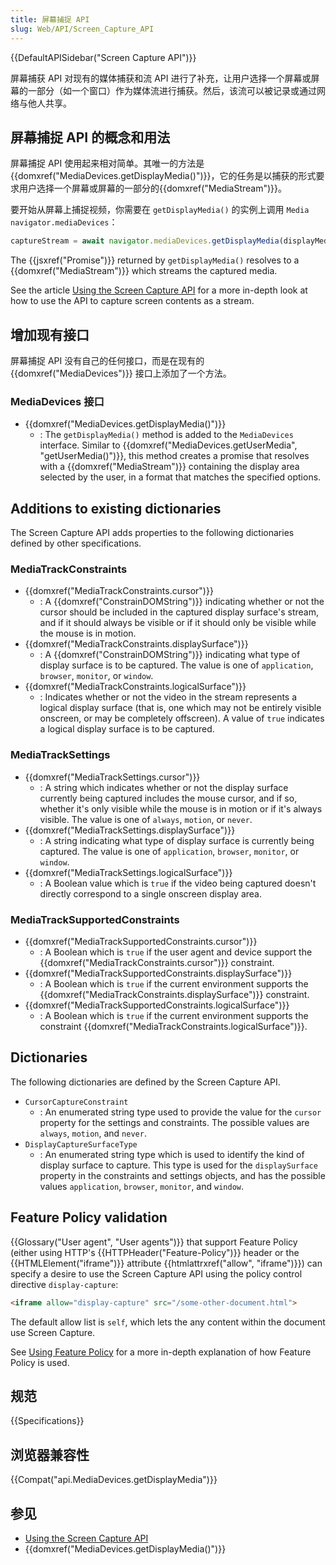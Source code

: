 ```yaml
---
title: 屏幕捕捉 API
slug: Web/API/Screen_Capture_API
---
```

{{DefaultAPISidebar("Screen Capture API")}}

屏幕捕获 API 对现有的媒体捕获和流 API 进行了补充，让用户选择一个屏幕或屏幕的一部分（如一个窗口）作为媒体流进行捕获。然后，该流可以被记录或通过网络与他人共享。

## 屏幕捕捉 API 的概念和用法

屏幕捕捉 API 使用起来相对简单。其唯一的方法是{{domxref("MediaDevices.getDisplayMedia()")}}，它的任务是以捕获的形式要求用户选择一个屏幕或屏幕的一部分的{{domxref("MediaStream")}}。

要开始从屏幕上捕捉视频，你需要在 `getDisplayMedia()` 的实例上调用 `Media` `navigator.mediaDevices`：

```js
captureStream = await navigator.mediaDevices.getDisplayMedia(displayMediaOptions);
```

The {{jsxref("Promise")}} returned by `getDisplayMedia()` resolves to a {{domxref("MediaStream")}} which streams the captured media.

See the article [Using the Screen Capture API](/zh-CN/docs/Web/API/Screen_Capture_API/%E4%BD%BF%E7%94%A8%E5%B1%8F%E5%B9%95%E6%8D%95%E8%8E%B7API) for a more in-depth look at how to use the API to capture screen contents as a stream.

## 增加现有接口

屏幕捕捉 API 没有自己的任何接口，而是在现有的 {{domxref("MediaDevices")}} 接口上添加了一个方法。

### MediaDevices 接口

- {{domxref("MediaDevices.getDisplayMedia()")}}
  - : The `getDisplayMedia()` method is added to the `MediaDevices` interface. Similar to {{domxref("MediaDevices.getUserMedia", "getUserMedia()")}}, this method creates a promise that resolves with a {{domxref("MediaStream")}} containing the display area selected by the user, in a format that matches the specified options.

## Additions to existing dictionaries

The Screen Capture API adds properties to the following dictionaries defined by other specifications.

### MediaTrackConstraints

- {{domxref("MediaTrackConstraints.cursor")}}
  - : A {{domxref("ConstrainDOMString")}} indicating whether or not the cursor should be included in the captured display surface's stream, and if it should always be visible or if it should only be visible while the mouse is in motion.
- {{domxref("MediaTrackConstraints.displaySurface")}}
  - : A {{domxref("ConstrainDOMString")}} indicating what type of display surface is to be captured. The value is one of `application`, `browser`, `monitor`, or `window`.
- {{domxref("MediaTrackConstraints.logicalSurface")}}
  - : Indicates whether or not the video in the stream represents a logical display surface (that is, one which may not be entirely visible onscreen, or may be completely offscreen). A value of `true` indicates a logical display surface is to be captured.

### MediaTrackSettings

- {{domxref("MediaTrackSettings.cursor")}}
  - : A string which indicates whether or not the display surface currently being captured includes the mouse cursor, and if so, whether it's only visible while the mouse is in motion or if it's always visible. The value is one of `always`, `motion`, or `never`.
- {{domxref("MediaTrackSettings.displaySurface")}}
  - : A string indicating what type of display surface is currently being captured. The value is one of `application`, `browser`, `monitor`, or `window`.
- {{domxref("MediaTrackSettings.logicalSurface")}}
  - : A Boolean value which is `true` if the video being captured doesn't directly correspond to a single onscreen display area.

### MediaTrackSupportedConstraints

- {{domxref("MediaTrackSupportedConstraints.cursor")}}
  - : A Boolean which is `true` if the user agent and device support the {{domxref("MediaTrackConstraints.cursor")}} constraint.
- {{domxref("MediaTrackSupportedConstraints.displaySurface")}}
  - : A Boolean which is `true` if the current environment supports the {{domxref("MediaTrackConstraints.displaySurface")}} constraint.
- {{domxref("MediaTrackSupportedConstraints.logicalSurface")}}
  - : A Boolean which is `true` if the current environment supports the constraint {{domxref("MediaTrackConstraints.logicalSurface")}}.

## Dictionaries

The following dictionaries are defined by the Screen Capture API.

- `CursorCaptureConstraint`
  - : An enumerated string type used to provide the value for the `cursor` property for the settings and constraints. The possible values are `always`, `motion`, and `never`.
- `DisplayCaptureSurfaceType`
  - : An enumerated string type which is used to identify the kind of display surface to capture. This type is used for the `displaySurface` property in the constraints and settings objects, and has the possible values `application`, `browser`, `monitor`, and `window`.

## Feature Policy validation

{{Glossary("User agent", "User agents")}} that support Feature Policy (either using HTTP's {{HTTPHeader("Feature-Policy")}} header or the {{HTMLElement("iframe")}} attribute {{htmlattrxref("allow", "iframe")}}) can specify a desire to use the Screen Capture API using the policy control directive `display-capture`:

```html
<iframe allow="display-capture" src="/some-other-document.html">
```

The default allow list is `self`, which lets the any content within the document use Screen Capture.

See [Using Feature Policy](/zh-CN/docs/Web/HTTP/Feature_Policy/Using_Feature_Policy) for a more in-depth explanation of how Feature Policy is used.

## 规范

{{Specifications}}

## 浏览器兼容性

{{Compat("api.MediaDevices.getDisplayMedia")}}

## 参见

- [Using the Screen Capture API](/zh-CN/docs/Web/API/Screen_Capture_API/Using_Screen_Capture)
- {{domxref("MediaDevices.getDisplayMedia()")}}
